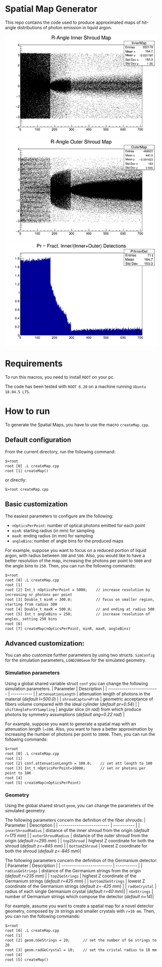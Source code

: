 # Spatial Map Generator
This repo contains the code used to produce approximated maps of hit-angle distributions of photon emission in liquid argon.

![alt text](doc/inner_map.png?raw=true      "Inner Shroud Map")
![alt text](doc/outer_map.png?raw=true      "Outer Shroud Map")
![alt text](doc/pr_inner_det.png?raw=true   "Prob. Inner Detection Map")

# Requirements
To run this macros, you need to install `ROOT` on your pc.

The code has been tested with `ROOT 6.20` on a machine running `Ubuntu 18.04.5 LTS`.

# How to run
To generate the Spatial Maps, you have to use the macro `createMap.cpp`.

## Default configuration
From the current directory, run the following command:

```
$>root
root [0] .L createMap.cpp
root [1] createMap()
```

or directly:

```
$>root createMap.cpp
```

## Basic customization
The easiest parameters to configure are the following:
- `nOpticsPerPoint`: number of optical photons emitted for each point
- `minR`: starting radius (in mm) for sampling
- `maxR`: ending radius (in mm) for sampling
- `angleBins`: number of angle bins for the produced maps

For example, suppose you want to focus on a reduced portion of liquid argon, with radius between `300` and `500`.
Also, you would like to have a better resolution of the map, increasing the photons per point to `5000` and the angle bins to `250`.
Then, you can run the following commands:
```
$>root
root [0] .L createMap.cpp
root [1]
root [2] Int_t nOpticsPerPoint = 5000;    // increase resolution by increasing nr photons per point
root [3] Double_t minR = 300.0;           // focus on smaller region, starting from radius 300
root [4] Double_t maxR = 500.0;           // and ending at radius 500
root [5] Int_t angleBins = 250;           // increase resolution of angles, setting 250 bins
root [6]
root [7] createMap(nOpticsPerPoint, minR, maxR, angleBins)
```

## Advanced customization: 
You can also customize further parameters by using two structs: `SimConfig` for the simulation parameters, `LGND200Geom` for the simulated geometry.

### Simulation parameters
Using a global shared variable struct `conf` you can change the following simulation parameters.
|        Parameter           | Description |
| -------------------------- | ----------- |
| `attenuationLength`        | attenuation length of photons in the material (*default l=500.0*)  |
| `shroudCaptureProb`        | geometric acceptance of fibers volume compared with the ideal cylinder (*default pr=0.54*) |
| `shiftAngleForXYSampling`  | angular slice (*in rad*) from which produce photons by symmetry assumptions (*default ang=0.22 rad*) |

For example, suppose you want to generate a spatial map with an attenuation length `l=100`.
Also, you want to have a better approximation by increasing the number of photons per point to `10000`.
Then, you can run the following commands:
```
$>root
root [0] .L createMap.cpp
root [1] 
root [2] conf.attenuationLength = 100.0;    // set att length to 100
root [3] Int_t nOpticsPerPoint=10000;       // set nr photons per point to 10K
root [4] 
root [5] createMap(nOpticsPerPoint)
```

### Geometry
Using the global shared struct `geom`, you can change the parameters of the simulated geometry.

The following parameters concern the definition of the fiber shrouds:
|        Parameter           | Description |
| -------------------------- | ----------- |
| `innerShroudRadius`        | distance of the inner shroud from the origin (*default r=175 mm*) |
| `outerShroudRadius`        | distance of the outer shroud from the origin (*default r=295 mm*) |
| `topZShroud`  | highest Z coordinate for both the shroud (*default z=+845 mm*) |
| `bottomZShroud`  | lowest Z coordinate for both the shroud (*default z=-845 mm*)|

The following parameters concern the definition of the Germanium detector:
|        Parameter           | Description |
| -------------------------- | ----------- |
| `radiusGeStrings`  | distance of the Germanium strings from the origin (*default r=235 mm*) |
| `topZGeStrings`    | highest Z coordinate of the Germanium strings (*default r=425 mm*) |
| `bottomZGeStrings` | lowest Z coordinate of the Germanium strings (*default z=-425 mm*) |
| `radGeCrystal`     | radius of each single Germanium crystal (*default r=40 mm*)|
| `nGeStrings`       | number of Germanium strings which compose the detector (*default n=14*)|

For example, assume you want to create a spatial map for a novel detector geometry, composed by `20` strings and smaller crystals with `r=10 mm`. Then, you can run the following commands:
```
$>root
root [0] .L createMap.cpp
root [1] 
root [2] geom.nGeStrings = 20;      // set the number of Ge strings to 20
root [3] geom.radGeCrystal = 10;    // set the cristal radius to 10 mm
root [4] 
root [5] createMap()
```